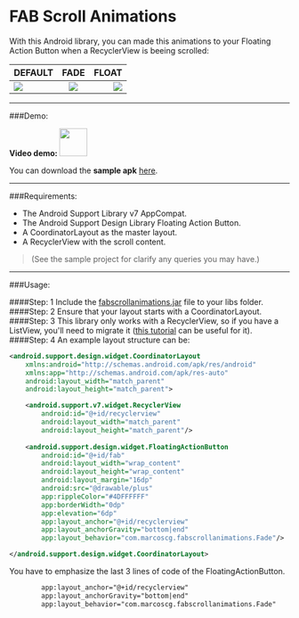 # FAB Scroll Animations

With this Android library, you can made this animations to your Floating Action Button when a RecyclerView is beeing scrolled:

| DEFAULT | FADE | FLOAT |
|----------|:-------------:|------:|
| ![](http://i.imgur.com/qps7rJU.gif) | ![](http://i.imgur.com/eBi91N9.gif) | ![](http://i.imgur.com/jyKygPS.gif) |

---

###Demo:

**Video demo:** <a href=#><img src=http://www.marketingtango.com/wp-content/uploads/2014/02/YouTube-icon-full_color.png width=50 /></a>

You can download the **sample apk** [here](https://github.com/marcoscgdev/fabscrollanimations/blob/master/sample/sample.apk?raw=true).

---

###Requirements:

* The Android Support Library v7 AppCompat.
* The Android Support Design Library Floating Action Button.
* A CoordinatorLayout as the master layout.
* A RecyclerView with the scroll content.

>(See the sample project for clarify any queries you may have.)
 
---

###Usage:

####Step: 1
Include the [fabscrollanimations.jar](https://github.com/marcoscgdev/FABScrollAnimations/blob/master/library/fabscrollanimations.jar?raw=true) file to your libs folder.
####Step: 2
Ensure that your layout starts with a CoordinatorLayout.
####Step: 3
This library only works with a RecyclerView, so if you have a ListView, you'll need to migrate it ([this tutorial](http://andraskindler.com/blog/2014/migrating-to-recyclerview-from-listview) can be useful for it).
####Step: 4
An example layout structure can be:
```xml
<android.support.design.widget.CoordinatorLayout
    xmlns:android="http://schemas.android.com/apk/res/android"
    xmlns:app="http://schemas.android.com/apk/res-auto"
    android:layout_width="match_parent"
    android:layout_height="match_parent">

    <android.support.v7.widget.RecyclerView
        android:id="@+id/recyclerview"
        android:layout_width="match_parent"
        android:layout_height="match_parent"/>
        
    <android.support.design.widget.FloatingActionButton
        android:id="@+id/fab"
        android:layout_width="wrap_content"
        android:layout_height="wrap_content"
        android:layout_margin="16dp"
        android:src="@drawable/plus"
        app:rippleColor="#4DFFFFFF"
        app:borderWidth="0dp"
        app:elevation="6dp"
        app:layout_anchor="@+id/recyclerview"
        app:layout_anchorGravity="bottom|end"
        app:layout_behavior="com.marcoscg.fabscrollanimations.Fade"/>

</android.support.design.widget.CoordinatorLayout>
```
You have to emphasize the last 3 lines of code of the FloatingActionButton.
```xml
        app:layout_anchor="@+id/recyclerview"
        app:layout_anchorGravity="bottom|end"
        app:layout_behavior="com.marcoscg.fabscrollanimations.Fade"
```
